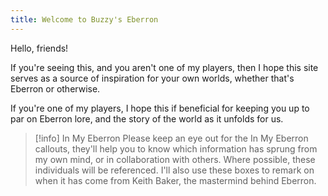 ```yaml
---
title: Welcome to Buzzy's Eberron
---
```

Hello, friends!

If you're seeing this, and you aren't one of my players, then I hope this site serves as a source of inspiration for your own worlds, whether that's Eberron or otherwise. 

If you're one of my players, I hope this if beneficial for keeping you up to par on Eberron lore, and the story of the world as it unfolds for us. 

> [!info] In My Eberron
> Please keep an eye out for the In My Eberron callouts, they'll help you to know which information has sprung from my own mind, or in collaboration with others. Where possible, these individuals will be referenced. I'll also use these boxes to remark on when it has come from Keith Baker, the mastermind behind Eberron.

